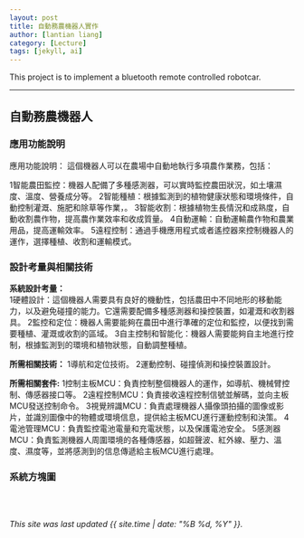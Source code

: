 ```yaml
---
layout: post
title: 自動務農機器人實作
author: [lantian liang]
category: [Lecture]
tags: [jekyll, ai]
---
```


This project is to implement a bluetooth remote controlled robotcar.

---
## 自動務農機器人



### 應用功能說明
應用功能說明：
這個機器人可以在農場中自動地執行多項農作業務，包括：

1智能農田監控：機器人配備了多種感測器，可以實時監控農田狀況，如土壤濕度、溫度、營養成分等。
2智能種植：根據監測到的植物健康狀態和環境條件，自動控制灌溉、施肥和除草等作業，。
3智能收割：根據植物生長情況和成熟度，自動收割農作物，提高農作業效率和收成質量。
4自動運輸：自動運輸農作物和農業用品，提高運輸效率。
5遠程控制：通過手機應用程式或者遙控器來控制機器人的運作，選擇種植、收割和運輸模式。



### 設計考量與相關技術
**系統設計考量：**<br>
1硬體設計：這個機器人需要具有良好的機動性，包括農田中不同地形的移動能力，以及避免碰撞的能力。它還需要配備多種感測器和操控裝置，如灌溉和收割器具。
2監控和定位：機器人需要能夠在農田中進行準確的定位和監控，以便找到需要種植、灌溉或收割的區域。
3自主控制和智能化：機器人需要能夠自主地進行控制，根據監測到的環境和植物狀態，自動調整種植。

**所需相關技術：**
1導航和定位技術。
2運動控制、碰撞偵測和操控裝置設計。

**所需相關套件:**
1控制主板MCU：負責控制整個機器人的運作，如導航、機械臂控制、傳感器接口等。
2遠程控制MCU：負責接收遠程控制信號並解碼，並向主板MCU發送控制命令。
3視覺辨識MCU：負責處理機器人攝像頭拍攝的圖像或影片，並識別圖像中的物體或環境信息，提供給主板MCU進行運動控制和決策。
4電池管理MCU：負責監控電池電量和充電狀態，以及保護電池安全。
5感測器MCU：負責監測機器人周圍環境的各種傳感器，如超聲波、紅外線、壓力、溫度、濕度等，並將感測到的信息傳遞給主板MCU進行處理。

### 系統方塊圖


<br>
<br>

*This site was last updated {{ site.time | date: "%B %d, %Y" }}.*


